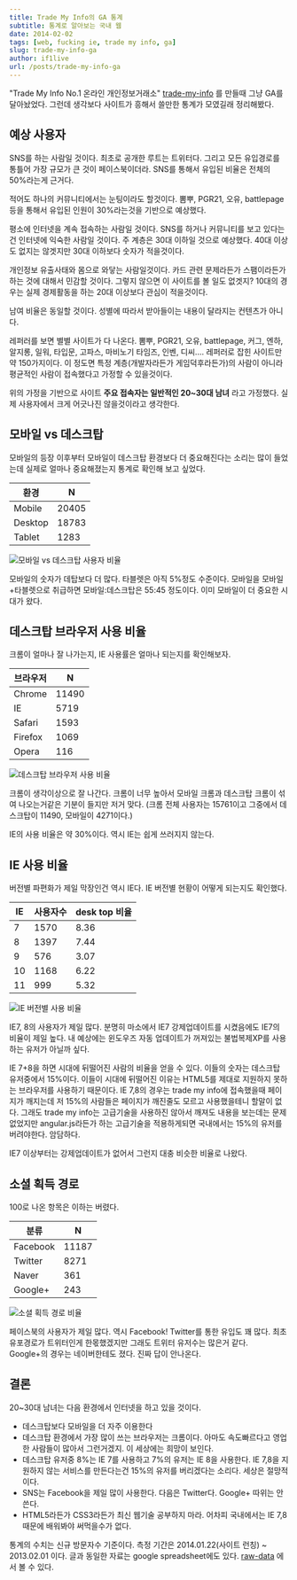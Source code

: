 ```yaml
---
title: Trade My Info의 GA 통계
subtitle: 통계로 알아보는 국내 웹
date: 2014-02-02
tags: [web, fucking ie, trade my info, ga]
slug: trade-my-info-ga
author: if1live
url: /posts/trade-my-info-ga
---
```

"Trade My Info No.1 온라인 개인정보거래소"
[trade-my-info](http://trademyinfo.libsora.so/) 를 만들때 그냥 GA를
달아놨었다. 그런데 생각보다 사이트가 흥해서 쓸만한 통계가 모였길래
정리해봤다.

## 예상 사용자

SNS를 하는 사람일 것이다. 최초로 공개한 루트는 트위터다. 그리고 모든
유입경로를 통틀어 가장 규모가 큰 것이 페이스북이더라. SNS를 통해서
유입된 비율은 전체의 50%라는게 근거다.

적어도 하나의 커뮤니티에서는 눈팅이라도 할것이다. 뽐뿌, PGR21, 오유,
battlepage 등을 통해서 유입된 인원이 30%라는것을 기반으로 예상했다.

평소에 인터넷을 계속 접속하는 사람일 것이다. SNS를 하거나 커뮤니티를
보고 있다는건 인터넷에 익숙한 사람일 것이다. 주 계층은 30대 이하일
것으로 예상했다. 40대 이상도 없지는 않겟지만 30대 이하보다 숫자가
적을것이다.

개인정보 유출사태와 몸으로 와닿는 사람일것이다. 카드 관련 문제라든가
스팸이라든가 하는 것에 대해서 민감할 것이다. 그렇지 않으면 이 사이트를
볼 일도 없겟지? 10대의 경우는 실제 경제활동을 하는 20대 이상보다 관심이
적을것이다.

남여 비율은 동일할 것이다. 성별에 따라서 받아들이는 내용이 달라지는
컨텐츠가 아니다.

레퍼러를 보면 별별 사이트가 다 나온다. 뽐뿌, PGR21, 오유, battlepage,
커그, 엔하, 알지롱, 일워, 타입문, 고파스, 마비노기 타임즈, 인벤,
디씨.... 레퍼러로 잡힌 사이트만 약 150가지이다. 이 정도면 특정
계층(개발자라든가 게임덕후라든가)의 사람이 아니라 평균적인 사람이
접속했다고 가정할 수 있을것이다.

위의 가정을 기반으로 사이트 **주요 접속자는 일반적인 20~30대 남녀**
라고 가정했다. 실제 사용자에서 크게 어긋나진 않을것이라고 생각한다.

## 모바일 vs 데스크탑

모바일의 등장 이후부터 모바일이 데스크탑 환경보다 더 중요해진다는 소리는
많이 들었는데 실제로 얼마나 중요해졌는지 통계로 확인해 보고 싶었다.

|  환경   | N     |
|---------|-------|
| Mobile  | 20405 |
| Desktop | 18783 |
| Tablet  | 1283  |

![모바일 vs 데스크탑 사용자 비율]({attach}trade-my-info-ga/mobile-desktop.png)

모바일의 숫자가 데탑보다 더 많다. 타블렛은 아직 5%정도 수준이다.
모바일을 모바일+타블렛으로 취급하면 모바일:데스크탑은 55:45 정도이다.
이미 모바일이 더 중요한 시대가 왔다.

## 데스크탑 브라우저 사용 비율

크롬이 얼마나 잘 나가는지, IE 사용률은 얼마나 되는지를 확인해보자.

|브라우저| N     |
|--------|-------|
|Chrome  | 11490 |
|IE      | 5719  |
|Safari  | 1593  |
|Firefox | 1069  |
|Opera   | 116   |

![데스크탑 브라우저 사용 비율]({attach}trade-my-info-ga/desktop-browser.png)

크롬이 생각이상으로 잘 나간다. 크롬이 너무 높아서 모바일 크롬과 데스크탑
크롬이 섞여 나오는거같은 기분이 들지만 저거 맞다. (크롬 전체 사용자는
15761이고 그중에서 데스크탑이 11490, 모바일이 4271이다.)

IE의 사용 비율은 약 30%이다. 역시 IE는 쉽게 쓰러지지 않는다.

## IE 사용 비율

버전별 파편화가 제일 막장인건 역시 IE다. IE 버전별 현황이 어떻게
되는지도 확인했다.

| IE |  사용자수 | desk top 비율 |
|----|-----------|----------|
| 7  | 1570      | 8.36 |
| 8  | 1397      | 7.44 |
| 9  | 576       | 3.07 |
| 10 | 1168      | 6.22 |
| 11 | 999       | 5.32 |

![IE 버전별 사용 비율]({attach}trade-my-info-ga/ie.png)

IE7, 8의 사용자가 제일 많다. 분명히 마소에서 IE7 강제업데이트를
시켰음에도 IE7의 비율이 제일 높다. 내 예상에는 윈도우즈 자동 업데이트가
꺼져있는 불법복제XP를 사용하는 유저가 아닐까 싶다.

IE 7+8을 하면 시대에 뒤떨어진 사람의 비율을 얻을 수 있다. 이들의 숫자는
데스크탑 유저중에서 15%이다. 이들이 시대에 뒤떨어진 이유는 HTML5를
제대로 지원하지 못하는 브라우저를 사용하기 때문이다. IE 7,8의 경우는
trade my info에 접속했을때 페이지가 깨지는데 저 15%의 사람들은 페이지가
깨진줄도 모르고 사용했을테니 할말이 없다. 그래도 trade my info는
고급기술을 사용하진 않아서 깨져도 내용을 보는데는 문제없었지만
angular.js라든가 하는 고급기술을 적용하게되면 국내에서는 15%의 유저를
버려야한다. 암담하다.

IE7 이상부터는 강제업데이트가 없어서 그런지 대충 비슷한 비율로 나왔다.

## 소셜 획득 경로

100로 나온 항목은 이하는 버렸다.

| 분류     | N |
|----------|-------|
| Facebook | 11187 |
| Twitter  | 8271 |
| Naver    | 361 |
| Google+  | 243 |

![소셜 획득 경로 비율]({attach}trade-my-info-ga/social-chart.png)

페이스북의 사용자가 제일 많다. 역시 Facebook! Twitter를 통한 유입도 꽤
많다. 최초 유포경로가 트위터인게 한몫했겠지만 그래도 트위터 유저수는
많은거 같다. Google+의 경우는 네이버한테도 졌다. 진짜 답이 안나온다.

## 결론

20~30대 남녀는 다음 환경에서 인터넷을 하고 있을 것이다.

* 데스크탑보다 모바일을 더 자주 이용한다
* 데스크탑 환경에서 가장 많이 쓰는 브라우저는 크롬이다.
아마도 속도빠르다고 영업한 사람들이 많아서 그런거겠지.
이 세상에는 희망이 보인다.
* 데스크탑 유저중 8%는 IE 7를 사용하고 7%의 유저는 IE 8을 사용한다.
IE 7,8을 지원하지 않는 서비스를 만든다는건 15%의 유저를 버리겠다는 소리다.
세상은 절망적이다.
* SNS는 Facebook을 제일 많이 사용한다. 다음은 Twitter다. Google+ 따위는 안쓴다.
* HTML5라든가 CSS3라든가 최신 웹기술 공부하지 마라. 어차피 국내에서는 IE 7,8 때문에 배워봐야 써먹을수가 없다.

통계의 수치는 신규 방문자수 기준이다. 측정 기간은 2014.01.22(사이트 런칭) ~ 2013.02.01 이다.
글과 동일한 자료는 google spreadsheet에도 있다.
[raw-data](https://docs.google.com/spreadsheet/ccc?key=0AhRfWUmEuMJxdHZKX2JUOTdQX0poc3BJa1VpdDdaZkE&usp=sharing)
에서 볼 수 있다.
